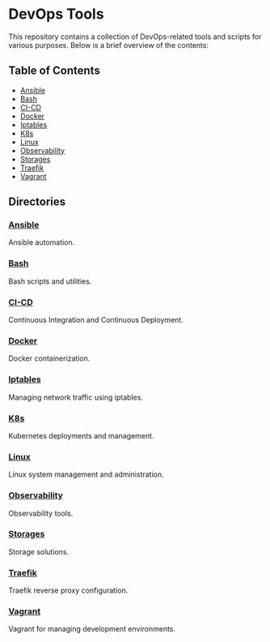 # DevOps Tools

This repository contains a collection of DevOps-related tools and scripts for various purposes. Below is a brief overview of the contents:

## Table of Contents

- [Ansible](#ansible)
- [Bash](#bash)
- [CI-CD](#ci-cd)
- [Docker](#docker)
- [Iptables](#iptables)
- [K8s](#k8s)
- [Linux](#linux)
- [Observability](#observability)
- [Storages](#storages)
- [Traefik](#traefik)
- [Vagrant](#vagrant)

## Directories

### [Ansible](ansible/)
Ansible automation.

### [Bash](bash/)
Bash scripts and utilities.

### [CI-CD](CI-CD/)
Continuous Integration and Continuous Deployment.

### [Docker](docker/)
Docker containerization.

### [Iptables](iptables/)
Managing network traffic using iptables.

### [K8s](k8s/)
Kubernetes deployments and management.

### [Linux](linux/)
Linux system management and administration.

### [Observability](observability/)
Observability tools.

### [Storages](storages/)
Storage solutions.

### [Traefik](traefik/)
Traefik reverse proxy configuration.

### [Vagrant](vagrant/)
Vagrant for managing development environments.
